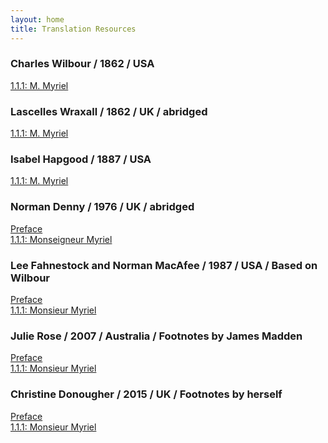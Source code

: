 ```yaml
---
layout: home
title: Translation Resources
---
```


### **Charles Wilbour** / 1862 / USA
[1.1.1: M. Myriel](/chapter1/wilbour)

### **Lascelles Wraxall** / 1862 / UK / abridged
[1.1.1: M. Myriel](/chapter1/wraxall)

### **Isabel Hapgood** / 1887 / USA
[1.1.1: M. Myriel](/chapter1/hapgood)

### **Norman Denny** / 1976 / UK / abridged
[Preface](/preface/denny)<br/>
[1.1.1: Monseigneur Myriel](/chapter1/denny)

### **Lee Fahnestock and Norman MacAfee** / 1987 / USA / Based on Wilbour
[Preface](/preface/fma)<br/>
[1.1.1: Monsieur Myriel](/chapter1/fma)

### **Julie Rose** / 2007 / Australia / Footnotes by James Madden
[Preface](/preface/rose)<br/>
[1.1.1: Monsieur Myriel](/chapter1/rose)

### **Christine Donougher** / 2015 / UK / Footnotes by herself
[Preface](/preface/donougher)<br/>
[1.1.1: Monsieur Myriel](/chapter1/donougher)
